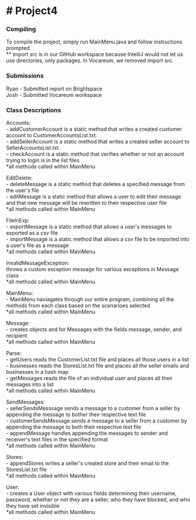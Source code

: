# # Project4
### Compiling
To compile the project, simply run MainMenu.java and follow instructions prompted.
<br/>** import src is in our GitHub workspace because IntelliJ would not let us use directories, only packages. In Vocareum, we removed import src.
### Submissions
Ryan - Submitted report on Brightspace  
Josh - Submitted Vocareum workspace
### Class Descriptions
Accounts:
<br/>- addCustomerAccount is a static method that writes a created customer account to CustomerAccountsList.txt.
<br/>- addSellerAccount is a static method that writes a created seller account to SellerAccountsList.txt.
<br/>- checkAccount is a static method that verifies whether or not an account trying to login is in the list files
<br/> *all methods called within MainMenu

EditDelete:
<br/>- deleteMessage is a static method that deletes a specified message from the user's file
<br/>- editMessage is a static method that allows a user to edit their message and that new message will be rewritten to their respective user file
<br/> *all methods called within MainMenu

FileInExp:
<br/>- exportMessage is a static method that allows a user's messages to exported as a csv file
<br/>- importMessage is a static method that allows a csv file to be imported into a user's file as a message
<br/> *all methods called within MainMenu

InvalidMessageException:
<br/> throws a custom exception message for various exceptions in Message class
<br/> *all methods called within MainMenu

MainMenu:
<br/>- MainMenu naviagates through our entire program, combining all the methods from each class based on the scenarioes selected
<br/> *all methods called within MainMenu

Message:
<br/>- creates objects and for Messages with the fields message, sender, and recipient
<br/> *all methods called within MainMenu

Parse:
<br/>- getUsers reads the CustomerList.txt file and places all those users in a list
<br/>- businesses reads the StoresList.txt file and places all the seller emails and businesses in a hash map
<br/>- getMessages reads the file of an individual user and places all their messages into a list
<br/> *all methods called within MainMenu

SendMessages:
<br/>- sellerSendsMesssage sends a message to a customer from a seller by appending the message to bother their respective text file
<br/>- customerSendsMessage sends a message to a seller from a customer by appending the message to both their respective text file
<br/>- appendMessage handles appending the messages to sender and receiver's text files in the specified format
<br/> *all methods called within MainMenu

Stores:
<br/>- appendStores writes a seller's created store and their email to the StoresList.txt file
<br/> *all methods called within MainMenu

User:
<br/>- creates a User object with various fields determining their username, password, whether or not they are a seller, who they have blocked, and who they have set invisible
<br/> *all methods called within MainMenu

